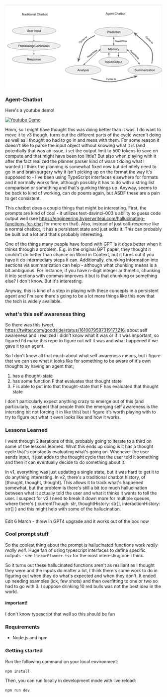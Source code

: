 ![flowchart](./imgs/flowchart.png)

### Agent-Chatbot

Here's a youtube demo! 

[![Youtube Demo](https://img.youtube.com/vi/kVbxkm4sq3w/0.jpg)](https://www.youtube.com/watch?v=kVbxkm4sq3w)


Hmm, so I might have thought this was doing better than it was. I do want to move it to v3 though, turns out the different parts of the cycle weren't doing as well as I thought so had to go in and mess with them. For some reason it doesn't like to parse the input object without knowing what it is (and potentially that was an issue, i set the output limit to 500 tokens to save on compute and that might have been too little? But also when playing with it after the fact realized the planner parser kind of wasn't doing what I wanted.) I think the planning is somewhat fixed now but definitely need to go in and brain surgery why it isn't picking up on the format the way it's supposed to - I've been using TypeScript interfaces elsewhere for formats and it normally works fine, although possibly it has to do with a string:list comparison or something and that's gunking things up. Anyway, seems to be back to kind of working, can do poems again, but ASDF these are a pain to get consistent.

This chatbot does a couple things that might be interesting. First, the prompts are kind of cool - it utilizes text-davinci-003's ability to guess code output well (see https://engineering.hyperwriteai.com/hallucinating-functions-for-chat for more on that). Also, instead of just call-response like a normal chatbot, it has a persistant state and just edits it. This can probably be built out a lot and that's probably interesting.

One of the things many people have found with GPT is it does better when it thinks through a problem. E.g. in the original GPT paper, they thought it couldn't do better than chance on Word in Context, but it turns out if you have it do intermediary steps it can. Additionally, chunking information into sections via summarization can help - although what chunking means is a bit ambiguous. For instance, if you have n-digit integer arithmetic, chunking it into sections with commas improves it but is that chunking or something else? I don't know. But it's interesting.

Anyway, this is kind of a step in playing with these concepts in a persistent agent and I'm sure there's going to be a lot more things like this now that the tech is widely available.

### what's this self awareness thing

So there was this tweet, https://twitter.com/goodside/status/1610879587319177216, about self awareness and i realized i didn't know what it was or if it was important, so figured i'd make this repo to figure out wtf it was and what happened if we gave it to an agent.

So I don't know all that much about what self awareness means, but i figure that we can see what it looks like for something to be aware of it's own thoughts by having an agent that;
1) has a thought-state
2) has some function F that evaluates that thought state
3) F is able to put into that thought-state that F has evaluated that thought state

I don't particularly expect anything crazy to emerge out of this (and particularly, i suspect that people think the emerging self awareness is the intersting bit not forcing it in like this) but i figure it's worth playing with to try to figure out what it even looks like and how it works.

### Lessons Learned

I went through 2 iterations of this, probably going to iterate to a third on some of the lessons learned. What this ends up doing is it has a thought cycle that's constantly evaluating what's going on. Whenever the user sends input, it just adds to the thought cycle that the user told it something and then it can eventually decide to do something about it.

in v1, everything was just updating a single state, but it was hard to get it to do anything interesting. In v2, there's a traditional chatbot history, of 
[thought, thought, thought]. This allows it to track what's happened somewhat, but the problem is there's still a bit too much hallucination between what it actually told the user and what it thinks it wants to tell the user. I suspect for v3 I need to break it down more for multiple queues, where there's
{
  currentThough: str,
  thoughtHistory: str[],
  interactionHistory: str[]
}
and this might help with some of the hallucination.

###

Edit 6 March - threw in GPT4 upgrade and it works out of the box now

### Cool prompt stuff
So the coolest thing about the prompt is hallucinated functions work _really really well_. Huge fan of using typescript interfaces to define specific outputs - see `linearPlanner.tsx` for the most interesting one i think.

So it turns out these hallucinated functions aren't as resiliant as I thought they were and the inputs do matter a lot, I think there's some work to do in figuring out when they do what's expected and when they don't. It ended up needing examples (ick, few shots) and then overfitting to one or two so had to go with 3. I suppose drinking 10 red bulls was not the best idea in the world.

#### important!
I don't know typescript that well so this should be fun

### Requirements

- Node.js and npm

### Getting started

Run the following command on your local environment:

```
npm install
```

Then, you can run locally in development mode with live reload:

```
npm run dev
```
